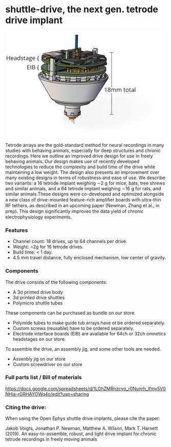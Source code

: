 # shuttle-drive, the next gen. tetrode drive implant 

![mouse drive](doc/img/mousedrive_landing_page_img.png)

Tetrode arrays are the gold-standard method for neural recordings in many studies with behaving animals, especially for deep structures and chronic recordings. Here we outline an improved drive design for use in freely behaving animals. Our design makes use of recently developed technologies to reduce the complexity and build time of the drive while maintaining a low weight. The design also presents an improvement over many existing designs in terms of robustness and ease of use. We describe two variants: a 16 tetrode implant weighing ∼2 g for mice, bats, tree shrews and similar animals, and a 64 tetrode implant weighing ∼16 g for rats, and similar animals.These designs were co-developed and optimized alongside a new class of drive-mounted feature-rich ampliﬁer boards with ultra-thin RF tethers, as described in an upcoming paper (Newman, Zhang et al., in prep). This design signiﬁcantly improves the data yield of chronic electrophysiology experiments.


### Features
- Channel count: 18 drives, up to 64 channels per drive.
- Weight: ~2g for 16 tetrode drives.
- Build time:  < 1 day.
- 4.5 mm travel distance, fully enclosed mechanism, low center of gravity. 

### Components

The drive consists of the following components:
- A 3d printed drive body
- 3d printed drive shuttles
- Polymicro shuttle tubes

These components can be purchased as bundle on our store.
- Polymide tubes to make guide tub arrays have ot be ordered separately.
- Custom screws (reusable) have to be ordered separately.
- Electrode interface boards (EIB) are available for 64ch or 32ch omnetics headstages on our store.

To assemble the drive, an assembly jig, and some other tools are needed.

- Assenbly jig on our store
- Custom screwdriver on our store


### Full parts list / Bill of materials
https://docs.google.com/spreadsheets/d/1LGhZMRnzcyo_r0Nunrh_lfmy5V0NHia-rGRHAYOWq4o/edit?usp=sharing


### Citing the drive: 
When using the Open Ephys shuttle drive implants, please cite the paper:

Jakob Voigts, Jonathan P. Newman, Matthew A. Wilson, Mark T. Harnett (2019). An easy-to-assemble, robust, and light drive implant for chronic tetrode recordings in freely moving animals

